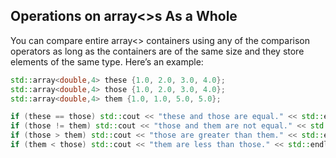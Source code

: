 ## Operations on array<>s As a Whole

You can compare entire array<> containers using any of the comparison operators as long as the containers are of the same size and they store elements of the same type. Here’s an example:

```c++
std::array<double,4> these {1.0, 2.0, 3.0, 4.0};
std::array<double,4> those {1.0, 2.0, 3.0, 4.0};
std::array<double,4> them {1.0, 1.0, 5.0, 5.0};

if (these == those) std::cout << "these and those are equal." << std::endl;
if (those != them) std::cout << "those and them are not equal." << std::endl;
if (those > them) std::cout << "those are greater than them." << std::endl;
if (them < those) std::cout << "them are less than those." << std::endl
```
